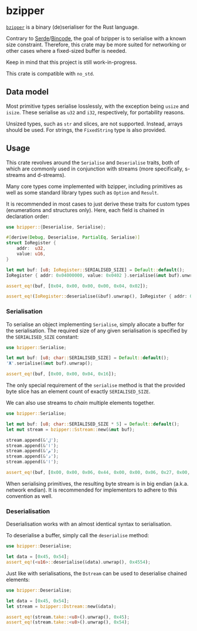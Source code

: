 # bzipper

[`bzipper`](https://crates.io/crates/bzipper) is a binary (de)serialiser for the Rust language.

Contrary to [Serde](https://crates.io/crates/serde/)/[Bincode](https://crates.io/crates/bincode/), the goal of bzipper is to serialise with a known size constraint.
Therefore, this crate may be more suited for networking or other cases where a fixed-sized buffer is needed.

Keep in mind that this project is still work-in-progress.

This crate is compatible with `no_std`.

## Data model

Most primitive types serialise losslessly, with the exception being `usize` and `isize`.
These serialise as `u32` and `i32`, respectively, for portability reasons.

Unsized types, such as `str` and slices, are not supported.
Instead, arrays should be used.
For strings, the `FixedString` type is also provided.

## Usage

This crate revolves around the `Serialise` and `Deserialise` traits, both of which are commonly used in conjunction with streams (more specifically, s-streams and d-streams).

Many core types come implemented with bzipper, including primitives as well as some standard library types such as `Option` and `Result`.

It is recommended in most cases to just derive these traits for custom types (enumerations and structures only).
Here, each field is chained in declaration order:

```rs
use bzipper::{Deserialise, Serialise};

#[derive(Debug, Deserialise, PartialEq, Serialise)]
struct IoRegister {
    addr:  u32,
    value: u16,
}

let mut buf: [u8; IoRegister::SERIALISED_SIZE] = Default::default();
IoRegister { addr: 0x04000000, value: 0x0402 }.serialise(&mut buf).unwrap();

assert_eq!(buf, [0x04, 0x00, 0x00, 0x00, 0x04, 0x02]);

assert_eq!(IoRegister::deserialise(&buf).unwrap(), IoRegister { addr: 0x04000000, value: 0x0402 });
```

### Serialisation

To serialise an object implementing `Serialise`, simply allocate a buffer for the serialisation.
The required size of any given serialisation is specified by the `SERIALISED_SIZE` constant:

```rs
use bzipper::Serialise;

let mut buf: [u8; char::SERIALISED_SIZE] = Default::default();
'Ж'.serialise(&mut buf).unwrap();

assert_eq!(buf, [0x00, 0x00, 0x04, 0x16]);
```

The only special requirement of the `serialise` method is that the provided byte slice has an element count of exactly `SERIALISED_SIZE`.

We can also use streams to *chain* multiple elements together.

```rs
use bzipper::Serialise;

let mut buf: [u8; char::SERIALISED_SIZE * 5] = Default::default();
let mut stream = bzipper::Sstream::new(&mut buf);

stream.append(&'ل');
stream.append(&'ا');
stream.append(&'م');
stream.append(&'د');
stream.append(&'ا');

assert_eq!(buf, [0x00, 0x00, 0x06, 0x44, 0x00, 0x00, 0x06, 0x27, 0x00, 0x00, 0x06, 0x45, 0x00, 0x00, 0x06, 0x2F, 0x00, 0x00, 0x06, 0x27]);
```

When serialising primitives, the resulting byte stream is in big endian (a.k.a. network endian).
It is recommended for implementors to adhere to this convention as well.

### Deserialisation

Deserialisation works with an almost identical syntax to serialisation.

To deserialise a buffer, simply call the `deserialise` method:

```rs
use bzipper::Deserialise;

let data = [0x45, 0x54];
assert_eq!(<u16>::deserialise(&data).unwrap(), 0x4554);
```

Just like with serialisations, the `Dstream` can be used to deserialise chained elements:

```rs
use bzipper::Deserialise;

let data = [0x45, 0x54];
let stream = bzipper::Dstream::new(&data);

assert_eq!(stream.take::<u8>().unwrap(), 0x45);
assert_eq!(stream.take::<u8>().unwrap(), 0x54);
```
